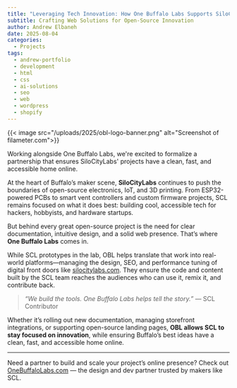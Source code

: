 ```yaml
---
title: "Leveraging Tech Innovation: How One Buffalo Labs Supports SiloCityLabs' Vision"
subtitle: Crafting Web Solutions for Open-Source Innovation
author: Andrew Elbaneh
date: 2025-08-04
categories:
  - Projects
tags:
  - andrew-portfolio
  - development
  - html
  - css
  - ai-solutions
  - seo
  - web
  - wordpress
  - shopify
---
```


{{< image src="/uploads/2025/obl-logo-banner.png" alt="Screenshot of filameter.com">}}

Working alongside One Buffalo Labs, we're excited to formalize a partnership that ensures SiloCityLabs' projects have a clean, fast, and accessible home online.

<!--more-->

At the heart of Buffalo’s maker scene, **SiloCityLabs** continues to push the boundaries of open-source electronics, IoT, and 3D printing. From ESP32-powered PCBs to smart vent controllers and custom firmware projects, SCL remains focused on what it does best: building cool, accessible tech for hackers, hobbyists, and hardware startups.

But behind every great open-source project is the need for clear documentation, intuitive design, and a solid web presence. That’s where **One Buffalo Labs** comes in.

While SCL prototypes in the lab, OBL helps translate that work into real-world platforms—managing the design, SEO, and performance tuning of digital front doors like [silocitylabs.com](https://silocitylabs.com). They ensure the code and content built by the SCL team reaches the audiences who can use it, remix it, and contribute back.

> _“We build the tools. One Buffalo Labs helps tell the story.”_
> — SCL Contributor

Whether it’s rolling out new documentation, managing storefront integrations, or supporting open-source landing pages, **OBL allows SCL to stay focused on innovation**, while ensuring Buffalo’s best ideas have a clean, fast, and accessible home online.

---

Need a partner to build and scale your project’s online presence?
Check out [OneBuffaloLabs.com](https://onebuffalolabs.com) — the design and dev partner trusted by makers like SCL.
